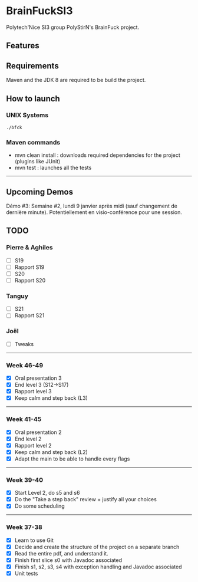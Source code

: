 # BrainFuckSI3

Polytech'Nice SI3 group PolyStirN's BrainFuck project.

## Features
[//]: # (TODO)

## Requirements

Maven and the JDK 8 are required to be build the project.

## How to launch
### UNIX Systems
`./bfck`

### Maven commands

- mvn clean install : downloads required dependencies for the project (plugins like JUnit) 
- mvn test : launches all the tests

---

## Upcoming Demos

Démo #3:
Semaine #2, lundi 9 janvier après midi (sauf changement de dernière minute). Potentiellement en visio-conférence pour une session.

## TODO

### Pierre & Aghiles

- [ ] S19
- [ ] Rapport S19
- [ ] S20
- [ ] Rapport S20

### Tanguy

- [ ] S21
- [ ] Rapport S21

### Joël

- [ ] Tweaks

---

### Week 46-49

- [x] Oral presentation 3
- [x] End level 3 (S12->S17)
- [x] Rapport level 3
- [x] Keep calm and step back (L3)

---

### Week 41-45

- [x] Oral presentation 2
- [x] End level 2
- [x] Rapport level 2
- [x] Keep calm and step back (L2)
- [x] Adapt the main to be able to handle every flags

---

### Week 39-40

- [x] Start Level 2, do s5 and s6
- [x] Do the "Take a step back" review + justify all your choices
- [x] Do some scheduling

---

### Week 37-38

- [x] Learn to use Git
- [x] Decide and create the structure of the project on a separate branch
- [x] Read the entire pdf, and understand it.
- [x] Finish first slice s0 with Javadoc associated
- [x] Finish s1, s2, s3, s4 with exception handling and Javadoc associated
- [x] Unit tests
